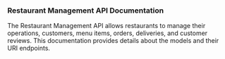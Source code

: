 ### Restaurant Management API Documentation
The Restaurant Management API allows restaurants to manage their operations, customers, menu items, orders, deliveries, and customer reviews. This documentation provides details about the models and their URI endpoints.
